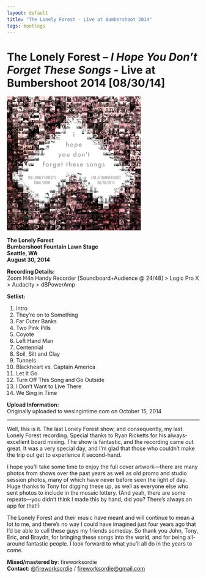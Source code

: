 ```yaml
---
layout: default
title: "The Lonely Forest - Live at Bumbershoot 2014"
tags: bootlegs
---
```

# The Lonely Forest – *I Hope You Don’t Forget These Songs* - Live at Bumbershoot 2014 [08/30/14]


<img width="350px" src="/assets/audio/2014-08-30-tlfbumbershoot/cover.jpg">

<div id="app"></div>
<script src="https://unpkg.com/webamp"></script>
<script>
    const app = document.getElementById("app")
    const webamp = new Webamp({
  initialTracks: [
{metaData: {artist: "The Lonely Forest", title: "Intro",}, url: "/assets/audio/2014-08-30-tlfbumbershoot/01-intro.m4a"},
{metaData: {artist: "The Lonely Forest", title: "They're on to Something",}, url: "/assets/audio/2014-08-30-tlfbumbershoot/02-theyre-on-to-something.m4a"},
{metaData: {artist: "The Lonely Forest", title: "Far Outer Banks",}, url: "/assets/audio/2014-08-30-tlfbumbershoot/03-far-outer-banks.m4a"},
{metaData: {artist: "The Lonely Forest", title: "Two Pink Pills",}, url: "/assets/audio/2014-08-30-tlfbumbershoot/04-two-pink-pills.m4a"},
{metaData: {artist: "The Lonely Forest", title: "Coyote",}, url: "/assets/audio/2014-08-30-tlfbumbershoot/05-coyote.m4a"},
{metaData: {artist: "The Lonely Forest", title: "Left Hand Man",}, url: "/assets/audio/2014-08-30-tlfbumbershoot/06-left-hand-man.m4a"},
{metaData: {artist: "The Lonely Forest", title: "Centennial",}, url: "/assets/audio/2014-08-30-tlfbumbershoot/07-centennial.m4a"},
{metaData: {artist: "The Lonely Forest", title: "Soil, Silt and Clay",}, url: "/assets/2014-08-30-tlfbumbershoot/audio/08-soil,-silt-and-clay.m4a"},
{metaData: {artist: "The Lonely Forest", title: "Tunnels",}, url: "/assets/audio/2014-08-30-tlfbumbershoot/09-tunnels.m4a"},
{metaData: {artist: "The Lonely Forest", title: "Blackheart vs. Captain America",}, url: "/assets/audio/2014-08-30-tlfbumbershoot/10-blackheart-vs-captain-america.m4a"},
{metaData: {artist: "The Lonely Forest", title: "Let It Go",}, url: "/assets/audio/2014-08-30-tlfbumbershoot/11-let-it-go.m4a"},
{metaData: {artist: "The Lonely Forest", title: "Turn Off This Song and Go Outside",}, url: "/assets/audio/2014-08-30-tlfbumbershoot/12-turn-off-this-song-and-go-outside.m4a"},
{metaData: {artist: "The Lonely Forest", title: "I Dont Want To Live There",}, url: "/assets/audio/2014-08-30-tlfbumbershoot/13-i-dont-want-to-live-there.m4a"},
{metaData: {artist: "The Lonely Forest", title: "We Sing in Time",}, url: "/assets/audio/2014-08-30-tlfbumbershoot/14-we-sing-in-time.m4a"}
],

});
    webamp.renderWhenReady(app);
</script>


**The Lonely Forest**  
**Bumbershoot Fountain Lawn Stage**  
**Seattle, WA**  
**August 30, 2014**

**Recording Details:**  
Zoom H4n Handy Recorder [Soundboard+Audience @ 24/48] > Logic Pro X > Audacity > dBPowerAmp

**Setlist:**
1. intro
2. They’re on to Something
3. Far Outer Banks
4. Two Pink Pills
5. Coyote
6. Left Hand Man
7. Centennial
8. Soil, Silt and Clay
9. Tunnels
10. Blackheart vs. Captain America
11. Let It Go
12. Turn Off This Song and Go Outside
13. I Don’t Want to Live There
14. We Sing in Time

**Upload Information:**  
Originally uploaded to wesingintime.com on October 15, 2014

---

Well, this is it. The last Lonely Forest show, and consequently, my last Lonely Forest recording. Special thanks to Ryan Ricketts for his always-excellent board mixing. The show is fantastic, and the recording came out great. It was a very special day, and I’m glad that those who couldn’t make the trip out get to experience it second-hand.

I hope you’ll take some time to enjoy the full cover artwork—there are many photos from shows over the past years as well as old promo and studio session photos, many of which have never before seen the light of day. Huge thanks to Tony for digging these up, as well as everyone else who sent photos to include in the mosaic lottery. (And yeah, there are some repeats—you didn’t think I made this by hand, did you? There’s always an app for that!)

The Lonely Forest and their music have meant and will continue to mean a lot to me, and there’s no way I could have imagined just four years ago that I’d be able to call these guys my friends someday. So thank you John, Tony, Eric, and Braydn, for bringing these songs into the world, and for being all-around fantastic people. I look forward to what you’ll all do in the years to come.

**Mixed/mastered by**: fireworksordie  
**Contact**: [@fireworksordie](https://twitter.com/fireworksordie) / fireworksordie@gmail.com
